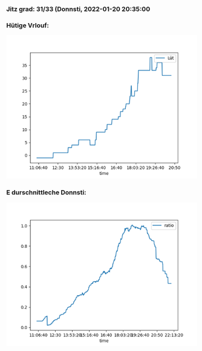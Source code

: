 ### Jitz grad: 31/33 (Donnsti, 2022-01-20 20:35:00

### Hütige Vrlouf:
![Graph](Today.png)

### E durschnittleche Donnsti:
![Graph](Donnsti.png)